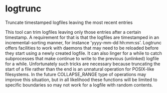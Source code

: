 # logtrunc
Truncate timestamped logfiles leaving the most recent entries

This tool can trim logfiles leaving only those entries after a certain
timestamp. A requirement for that is that the logfiles are timestamped in an
incremental-sorting manner, for instance 'yyyy-mm-dd hh:mm:ss'. Logtrunc offers
facilities to work with daemons that may need to be reloaded before they start
using a newly created logfile. It can also linger for a while to catch
subprocesses that make continue to write to the previous (unlinked) logfile for
a while. Unfortunately such tricks are necessary because truncating the start
of a file rather than the end is an unnatural operation for POSIX-like
filesystems. In the future COLLAPSE_RANGE type of operations may improve this
situation, but in all likelihood these functions will be limited to specific
boundaries so may not work for a logfile with random contents.

